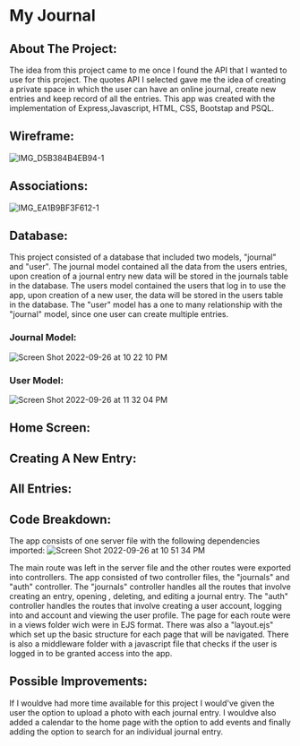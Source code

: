 # My Journal

## About The Project:

The idea from this project came to me once I found the API that I wanted to use for this project. The quotes API I selected gave me the idea of creating
a private space in which the user can have an online journal, create new entries and keep record of all the entries. This app was created with the 
implementation of Express,Javascript, HTML, CSS, Bootstap and PSQL.

## Wireframe:
![IMG_D5B384B4EB94-1](https://user-images.githubusercontent.com/96893640/192419204-5fb64f39-e223-49a7-b508-9e53f5262bfd.jpeg)


## Associations:
![IMG_EA1B9BF3F612-1](https://user-images.githubusercontent.com/96893640/192418261-5890540d-f97c-4051-ac64-e37c522a987e.jpeg)

## Database:
This project consisted of a database that included two models, "journal" and "user". The journal model contained all the data from the users entries,
upon creation of a journal entry new data will be stored in the journals table in the database. The users model contained the users that log in to use 
the app, upon creation of a new user, the data will be stored in the users table in the database. The "user" model has a one to many relationship with the
"journal" model, since one user can create multiple entries.
### Journal Model:
![Screen Shot 2022-09-26 at 10 22 10 PM](https://user-images.githubusercontent.com/96893640/192416588-16a93719-408e-48b3-b100-a788d73785ac.png)

### User Model:
![Screen Shot 2022-09-26 at 11 32 04 PM](https://user-images.githubusercontent.com/96893640/192425576-2a2b321c-c3ba-4c25-8653-45bae1d35a5a.png)

## Home Screen:


## Creating A New Entry:

## All Entries:

## Code Breakdown:
The app consists of one server file with the following dependencies imported:
![Screen Shot 2022-09-26 at 10 51 34 PM](https://user-images.githubusercontent.com/96893640/192420656-fb8f0eed-fc28-4c75-8bd6-998e6a4492e0.png)

The main route was left in the server file and the other routes were exported into controllers. The app consisted of two controller files, the "journals"
and "auth" controller. The "journals" controller handles all the routes that involve creating an entry, opening , deleting, and editing a journal entry.
The "auth" controller handles the routes that involve creating a user account, logging into and account and viewing the user profile.
The page for each route were in a views folder wich were in EJS format. There was also a "layout.ejs" which set up the basic structure for each page that
will be navigated. There is also a middleware folder with a javascript file that checks if the user is logged in to be granted access into the app.

## Possible Improvements:
If I wouldve had more time available for this project I would've given the user the option to upload a photo with each journal entry. I wouldve also added
a calendar to the home page with the option to add events and finally adding the option to search for an individual journal entry.
